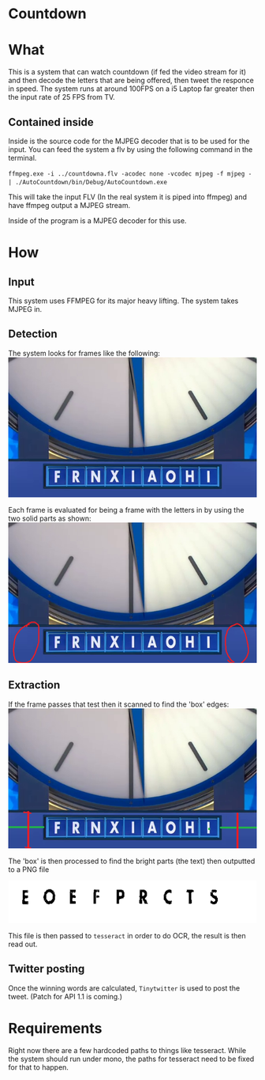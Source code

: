 Countdown
==========

# What
This is a system that can watch countdown (if fed the video stream for it) and then decode the letters
that are being offered, then tweet the responce in speed. The system runs at around 100FPS on a i5 Laptop
far greater then the input rate of 25 FPS from TV.

## Contained inside
Inside is the source code for the MJPEG decoder that is to be used for the input. You can feed the system a flv
by using the following command in the terminal.

`ffmpeg.exe -i ../countdowna.flv -acodec none -vcodec mjpeg -f mjpeg - | ./AutoCountdown/bin/Debug/AutoCountdown.exe`

This will take the input FLV (In the real system it is piped into ffmpeg) and have ffmpeg output a MJPEG stream.

Inside of the program is a MJPEG decoder for this use.

# How

## Input

This system uses FFMPEG for its major heavy lifting. The system takes MJPEG in.

## Detection

The system looks for frames like the following:
![Target](ref/Sample.png)

Each frame is evaluated for being a frame with the letters in by using the two solid parts as shown:
![RedTarget1](ref/Sample2.png)

## Extraction

If the frame passes that test then it scanned to find the 'box' edges:
![RedTarget2](ref/Sample3.png)

The 'box' is then processed to find the bright parts (the text) then outputted to a PNG file

![RedTarget3](ref/Sample4.png)

This file is then passed to `tesseract` in order to do OCR, the result is then read out.

## Twitter posting

Once the winning words are calculated, `Tinytwitter` is used to post the tweet. (Patch for API 1.1 is coming.)

# Requirements

Right now there are a few hardcoded paths to things like tesseract.
While the system should run under mono, the paths for tesseract need to be fixed for that to happen.


